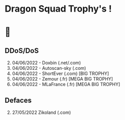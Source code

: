 # Dragon Squad Trophy's !
# ᲼

## DDoS/DoS
2. 04/06/2022 - Doxbin (.net/.com)
2. 04/06/2022 - Autoscan-sky (.com)
2. 04/06/2022 - ShortEver (.com) [BIG TROPHY]
2. 04/06/2022 - Zemour (.fr) [MEGA BIG TROPHY]
2. 04/06/2022 - MLaFrance (.fr) [MEGA BIG TROPHY]

## Defaces
2. 27/05/2022 Zikoland (.com)
